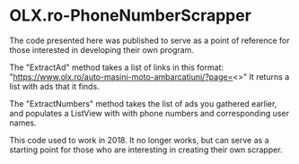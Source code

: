 # OLX.ro-PhoneNumberScrapper

The code presented here was published to serve as a point of reference for those interested in developing their own program.

The "ExtractAd" method takes a list of links in this format:
"https://www.olx.ro/auto-masini-moto-ambarcatiuni/?page=<<page no>>"
It returns a list with ads that it finds. 

The "ExtractNumbers" method takes the list of ads you gathered earlier, and populates a ListView with with phone numbers and corresponding user names.

This code used to work in 2018. It no longer works, but can serve as a starting point for those who are interesting in creating their own scrapper.
